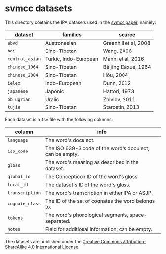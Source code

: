# svmcc datasets

This directory contains the IPA datasets used in the [svmcc paper][1], namely:

| dataset          | families               | source                 |
|------------------|------------------------|------------------------|
| `abvd`           | Austronesian           | Greenhill et al, 2008  |
| `bai`            | Sino-Tibetan           | Wang, 2006             |
| `central_asian`  | Turkic, Indo-European  | Manni et al, 2016      |
| `chinese_1964`   | Sino-Tibetan           | Běijīng Dàxué, 1964    |
| `chinese_2004`   | Sino-Tibetan           | Hóu, 2004              |
| `ielex`          | Indo-European          | Dunn, 2012             |
| `japanese`       | Japonic                | Hattori, 1973          |
| `ob_ugrian`      | Uralic                 | Zhivlov, 2011          |
| `tujia`          | Sino-Tibetan           | Starostin, 2013        |

Each dataset is a .tsv file with the following columns:

| column          | info                                                     |
|-----------------|----------------------------------------------------------|
| `language`      | The word's doculect.                                     |
| `iso_code`      | The ISO 639-3 code of the word's doculect; can be empty. |
| `gloss`         | The word's meaning as described in the dataset.          |
| `global_id`     | The Concepticon ID of the word's gloss.                  |
| `local_id`      | The dataset's ID of the word's gloss.                    |
| `transcription` | The word's transcription in either IPA or ASJP.          |
| `cognate_class` | The ID of the set of cognates the word belongs to.       |
| `tokens`        | The word's phonological segments, space-separated.       |
| `notes`         | Field for additional information; can be empty.          |

The datasets are published under the [Creative Commons Attribution-ShareAlike
4.0 International License][2].

[1]: https://github.com/evolaemp/svmcc
[2]: https://creativecommons.org/licenses/by-sa/4.0/
